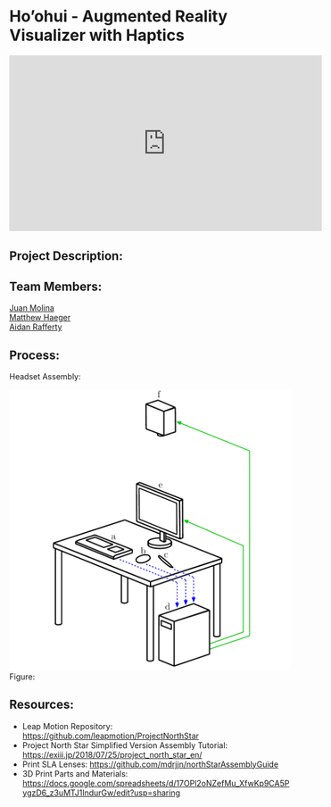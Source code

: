 # Ho’ohui - Augmented Reality Visualizer with Haptics

<iframe width="560" height="315" src="https://www.youtube.com/watch?v=8qIpwgm3nno" frameborder="0" allow="autoplay; encrypted-media" allowfullscreen></iframe>

## Project Description:



## Team Members:

[Juan Molina](https://jamolinaescalante.myportfolio.com/) <br> [Matthew Haeger]() <br> [Aidan Rafferty]()

## Process:

Headset Assembly:

![Project North Star Headset Assembly](https://raw.githubusercontent.com/danielleithinger/pentable/master/pentable-graphic.jpg)
Figure: 

## Resources:

* Leap Motion Repository: https://github.com/leapmotion/ProjectNorthStar
* Project North Star Simplified Version Assembly Tutorial: https://exiii.jp/2018/07/25/project_north_star_en/
* Print SLA Lenses: https://github.com/mdrjjn/northStarAssemblyGuide
* 3D Print Parts and Materials: https://docs.google.com/spreadsheets/d/17OPl2oNZefMu_XfwKp9CA5PygzD6_z3uMTJ1lndurGw/edit?usp=sharing 
